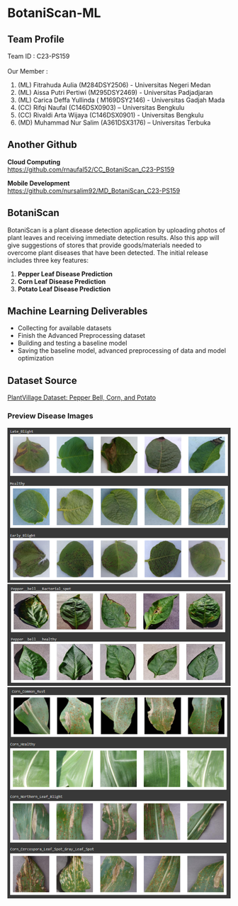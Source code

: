 # BotaniScan-ML

## Team Profile
Team ID : C23-PS159 \
\
Our Member : 
1. (ML) Fitrahuda Aulia (M284DSY2506) - Universitas Negeri Medan
2. (ML) Aissa Putri Pertiwi (M295DSY2469) - Universitas Padjadjaran
3. (ML) Carica Deffa Yullinda ( M169DSY2146) - Universitas Gadjah Mada
4. (CC) Rifqi Naufal (C146DSX0903) – Universitas Bengkulu
5. (CC) Rivaldi Arta Wijaya (C146DSX0901) - Universitas Bengkulu
6. (MD) Muhammad Nur Salim (A361DSX3176) – Universitas Terbuka

## Another Github
**Cloud Computing**\
https://github.com/rnaufal52/CC_BotaniScan_C23-PS159 

**Mobile Development**\
https://github.com/nursalim92/MD_BotaniScan_C23-PS159

## BotaniScan
BotaniScan is a plant disease detection application by uploading photos of plant leaves and receiving immediate detection results.
Also this app will give suggestions of stores that provide goods/materials needed to overcome plant diseases that have been detected. The initial release includes three key features: 
1. **Pepper Leaf Disease Prediction**
2. **Corn Leaf Disease Prediction**
3. **Potato Leaf Disease Prediction**

## Machine Learning Deliverables
- Collecting for available datasets
- Finish the Advanced Preprocessing dataset
- Building and testing a baseline model
- Saving the baseline model, advanced preprocessing of data and model optimization

## Dataset Source
[PlantVillage Dataset: Pepper Bell, Corn, and Potato](https://github.com/spMohanty/PlantVillage-Dataset)

### Preview Disease Images
<img src="image/previewpotatodataset.png" width="700">
<img src="image/previewpepperdataset.png" width="700">
<img src="image/previewcorndataset.PNG" width="700">
